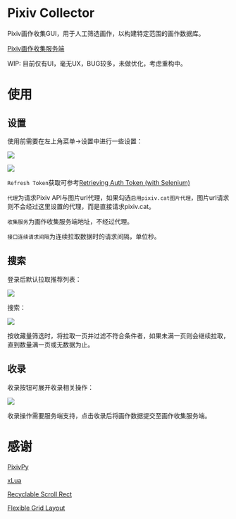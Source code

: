 # Pixiv Collector
Pixiv画作收集GUI，用于人工筛选画作，以构建特定范围的画作数据库。

[Pixiv画作收集服务端]()

WIP: 目前仅有UI，毫无UX，BUG较多，未做优化，考虑重构中。

# 使用
## 设置
使用前需要在左上角菜单->设置中进行一些设置：

![](https://i.loli.net/2021/10/23/X69LUY8WnzMNkAe.png)

![](https://i.loli.net/2021/10/23/Wa6GkgScloTLdCQ.png)

`Refresh Token`获取可参考[Retrieving Auth Token (with Selenium)](https://gist.github.com/upbit/6edda27cb1644e94183291109b8a5fde)

`代理`为请求Pixiv API与图片url代理，如果勾选`启用pixiv.cat图片代理`，图片url请求则不会经过这里设置的代理，而是直接请求pixiv.cat。

`收集服务`为画作收集服务端地址，不经过代理。

`接口连续请求间隔`为连续拉取数据时的请求间隔，单位秒。

## 搜索
登录后默认拉取推荐列表：

![](https://i.loli.net/2021/10/23/ve6fJ5qHhz7l1ax.png)

搜索：

![](https://i.loli.net/2021/10/23/1mUqKbuNxgvtOVJ.png)

按收藏量筛选时，将拉取一页并过滤不符合条件者，如果未满一页则会继续拉取，直到数量满一页或无数据为止。

## 收录
收录按钮可展开收录相关操作：

![](https://i.loli.net/2021/10/23/2qL3r6MHScDtVzK.png)

收录操作需要服务端支持，点击收录后将画作数据提交至画作收集服务端。

# 感谢
[PixivPy](https://github.com/upbit/pixivpy)

[xLua](https://github.com/Tencent/xLua)

[Recyclable Scroll Rect](https://github.com/MdIqubal/Recyclable-Scroll-Rect)

[Flexible Grid Layout](https://github.com/mohsinkhan26/flex-grid-layout)

